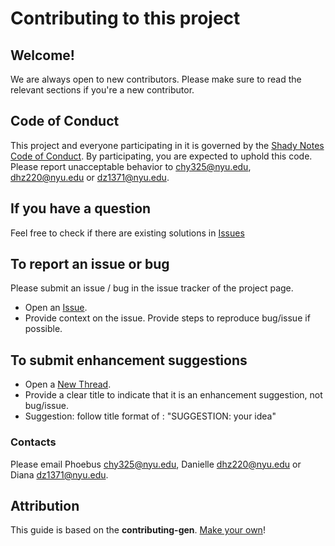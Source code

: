 # Contributing to this project
## Welcome!
We are always open to new contributors. Please make sure to read the relevant sections if you're a new contributor.

## Code of Conduct
This project and everyone participating in it is governed by the
[Shady Notes Code of Conduct](https://github.com/ossd-s23/ShadyNotes/blob/main/CODE_OF_CONDUCT.md).
By participating, you are expected to uphold this code. Please report unacceptable behavior
to <chy325@nyu.edu>, <dhz220@nyu.edu> or <dz1371@nyu.edu>.

## If you have a question
Feel free to check if there are existing solutions in [Issues](https://github.com/ossd-s23/ShadyNotes/issues)

## To report an issue or bug
Please submit an issue / bug in the issue tracker of the project page. 
- Open an [Issue](https://github.com/ossd-s23/ShadyNotes/issues/new).
- Provide context on the issue. Provide steps to reproduce bug/issue if possible.

## To submit enhancement suggestions
- Open a [New Thread](https://github.com/ossd-s23/ShadyNotes/issues/new).
- Provide a clear title to indicate that it is an enhancement suggestion, not bug/issue.
- Suggestion: follow title format of : "SUGGESTION: your idea"

### Contacts
Please email Phoebus <chy325@nyu.edu>, Danielle <dhz220@nyu.edu> or Diana <dz1371@nyu.edu>.

## Attribution
This guide is based on the **contributing-gen**. [Make your own](https://github.com/bttger/contributing-gen)!

